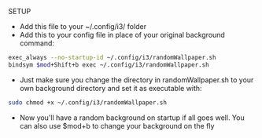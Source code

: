 SETUP
- Add this file to your ~/.config/i3/ folder
- Add this to your config file in place of your original background command:
```bash
exec_always --no-startup-id ~/.config/i3/randomWallpaper.sh
bindsym $mod+Shift+b exec ~/.config/i3/randomWallpaper.sh
```
- Just make sure you change the directory in randomWallpaper.sh to your own background directory and set it as executable with:
```bash
sudo chmod +x ~/.config/i3/randomWallpaper.sh
```
- Now you'll have a random background on startup if all goes well. You can also use $mod+b to change your background on the fly
